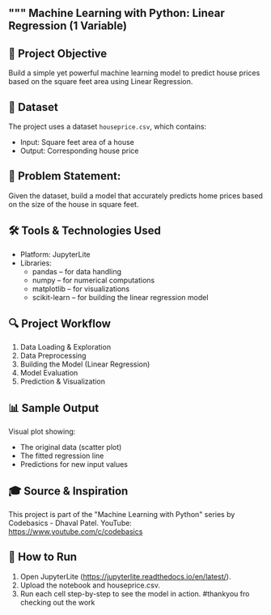 """
Machine Learning with Python: Linear Regression (1 Variable)
------------------------------------------------------------

📌 Project Objective
--------------------
Build a simple yet powerful machine learning model to predict house prices based on the square feet area using Linear Regression.

📂 Dataset
----------
The project uses a dataset `houseprice.csv`, which contains:
- Input: Square feet area of a house
- Output: Corresponding house price

📝 Problem Statement:
---------------------
Given the dataset, build a model that accurately predicts home prices based on the size of the house in square feet.

🛠️ Tools & Technologies Used
----------------------------
- Platform: JupyterLite
- Libraries:
  - pandas – for data handling
  - numpy – for numerical computations
  - matplotlib – for visualizations
  - scikit-learn – for building the linear regression model

🔍 Project Workflow
-------------------
1. Data Loading & Exploration
2. Data Preprocessing
3. Building the Model (Linear Regression)
4. Model Evaluation
5. Prediction & Visualization

📊 Sample Output
----------------
Visual plot showing:
- The original data (scatter plot)
- The fitted regression line
- Predictions for new input values

🎓 Source & Inspiration
-----------------------
This project is part of the "Machine Learning with Python" series by Codebasics - Dhaval Patel.
YouTube: https://www.youtube.com/c/codebasics

🚀 How to Run
-------------
1. Open JupyterLite (https://jupyterlite.readthedocs.io/en/latest/).
2. Upload the notebook and houseprice.csv.
3. Run each cell step-by-step to see the model in action.
#thankyou fro checking out the work

